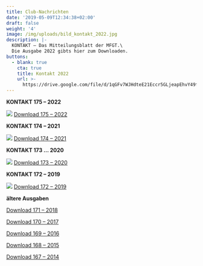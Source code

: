 ```yaml
---
title: Club-Nachrichten
date: '2019-05-09T12:34:38+02:00'
draft: false
weight: '4'
image: /img/uploads/bild_kontakt_2022.jpg
description: |-
  KONTAKT – Das Mitteilungsblatt der MFGT.\
  Die Ausgabe 2022 gibts hier zum Downloaden.
buttons:
  - blank: true
    cta: true
    title: Kontakt 2022
    url: >-
      https://drive.google.com/file/d/1qGFv7WJHdteE21Eccr5GLjeapEhvY49f/view?usp=sharing
---
```

**KONTAKT 175 – 2022**

![](/img/uploads/bild_kontakt_2022.jpg)
[Download 175 – 2022](https://drive.google.com/file/d/1qGFv7WJHdteE21Eccr5GLjeapEhvY49f/view?usp=sharing)

**KONTAKT 174 – 2021**

![](/img/uploads/bild_kontakt_2021.jpg)
[Download 174 – 2021](https://drive.google.com/file/d/1uIgxggjtdrgSnbXxJwRuMLaxWy255I1q/view?usp=sharing)

**KONTAKT 173 … 2020**

![](/img/uploads/bild_kontakt_2020.jpg)
[Download 173 – 2020](https://drive.google.com/file/d/1oKwUh7uUmhBRYASxc06x7KOEwNLdE28J/view?usp=sharing)

**KONTAKT 172 – 2019**

![](/img/uploads/bild_kontakt_2019.jpg)
[Download 172 – 2019](https://drive.google.com/a/mfgt.ch/file/d/1fFxHhohEl0UZIoJxo6pzYQk11M4gHPmi/view?usp=sharing)

**ältere Ausgaben**

[Download 171 – 2018](https://drive.google.com/a/mfgt.ch/file/d/1MowdujVOWUDSffqqXNsobCI31XhxrqOz/view?usp=sharing)

[Download 170 – 2017](https://drive.google.com/a/mfgt.ch/file/d/1ysmsMVpPK8_L2kfXvxtPNcOod8AbwA6J/view?usp=sharing)

[Download 169 – 2016](https://drive.google.com/file/d/1jeyKcIwEaoY6AAAprE6SWzCLk3GtwTAM/view?usp=sharing)

[Download 168 – 2015](https://drive.google.com/file/d/1w1LOk7_JQ60WHizd-hiT4Q_kNFS5J3iP/view?usp=sharing)

[Download 167 – 2014](https://drive.google.com/file/d/1flaPfNi1VmQydBRuez5YgRgm1JBBhoSv/view?usp=sharing)
